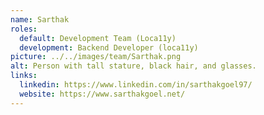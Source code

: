 ```yaml
---
name: Sarthak
roles:
  default: Development Team (Loca11y)
  development: Backend Developer (loca11y)
picture: ../../images/team/Sarthak.png
alt: Person with tall stature, black hair, and glasses.
links:
  linkedin: https://www.linkedin.com/in/sarthakgoel97/
  website: https://www.sarthakgoel.net/
---
```

